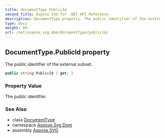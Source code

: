 ```yaml
---
title: DocumentType.PublicId
second_title: Aspose.SVG for .NET API Reference
description: DocumentType property. The public identifier of the external subset
type: docs
weight: 60
url: /net/aspose.svg.dom/documenttype/publicid/
---
```

## DocumentType.PublicId property

The public identifier of the external subset.

```csharp
public string PublicId { get; }
```

### Property Value

The public identifier.

### See Also

* class [DocumentType](../)
* namespace [Aspose.Svg.Dom](../../documenttype/)
* assembly [Aspose.SVG](../../../)
